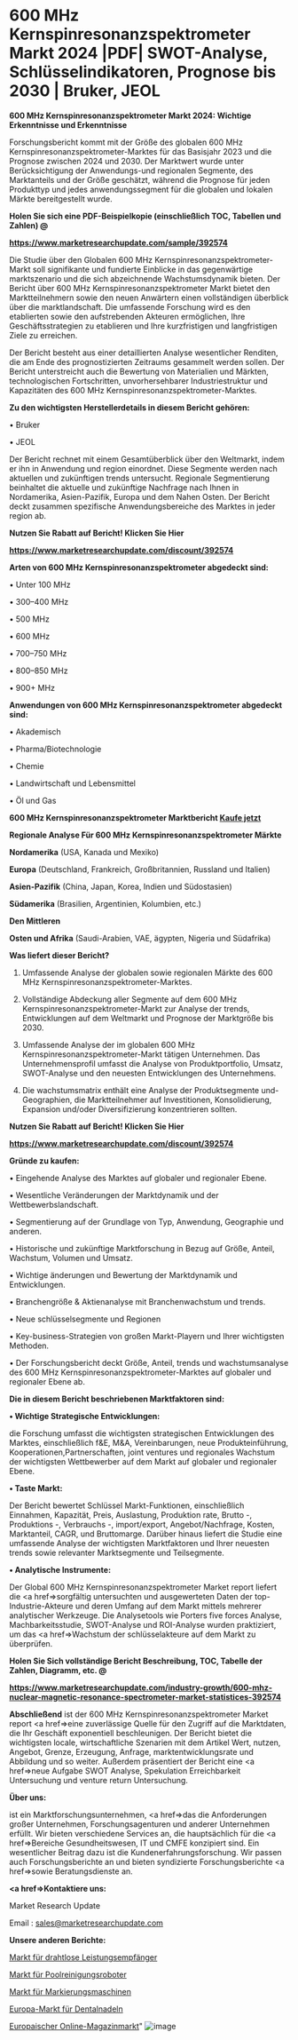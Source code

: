 # 600 MHz Kernspinresonanzspektrometer Markt 2024 |PDF| SWOT-Analyse, Schlüsselindikatoren, Prognose bis 2030 | Bruker, JEOL

<strong>600 MHz Kernspinresonanzspektrometer Markt 2024: Wichtige Erkenntnisse und Erkenntnisse</strong>

Forschungsbericht kommt mit der Größe des globalen 600 MHz Kernspinresonanzspektrometer-Marktes für das Basisjahr 2023 und die Prognose zwischen 2024 und 2030. Der Marktwert wurde unter Berücksichtigung der Anwendungs-und regionalen Segmente, des Marktanteils und der Größe geschätzt, während die Prognose für jeden Produkttyp und jedes anwendungssegment für die globalen und lokalen Märkte bereitgestellt wurde.



<strong>Holen Sie sich eine PDF-Beispielkopie (einschließlich TOC, Tabellen und Zahlen) @
</strong>

<strong><a href=https://www.marketresearchupdate.com/sample/392574>

<strong>https://www.marketresearchupdate.com/sample/392574</u></font></a></strong></strong>

Die Studie über den Globalen 600 MHz Kernspinresonanzspektrometer-Markt soll signifikante und fundierte Einblicke in das gegenwärtige marktszenario und die sich abzeichnende Wachstumsdynamik bieten. Der Bericht über 600 MHz Kernspinresonanzspektrometer Markt bietet den Marktteilnehmern sowie den neuen Anwärtern einen vollständigen überblick über die marktlandschaft. Die umfassende Forschung wird es den etablierten sowie den aufstrebenden Akteuren ermöglichen, Ihre Geschäftsstrategien zu etablieren und Ihre kurzfristigen und langfristigen Ziele zu erreichen.

Der Bericht besteht aus einer detaillierten Analyse wesentlicher Renditen, die am Ende des prognostizierten Zeitraums gesammelt werden sollen. Der Bericht unterstreicht auch die Bewertung von Materialien und Märkten, technologischen Fortschritten, unvorhersehbarer Industriestruktur und Kapazitäten des 600 MHz Kernspinresonanzspektrometer-Marktes.



<strong>Zu den wichtigsten Herstellerdetails in diesem Bericht gehören:</strong>

• Bruker

• JEOL

Der Bericht rechnet mit einem Gesamtüberblick über den Weltmarkt, indem er ihn in Anwendung und region einordnet. Diese Segmente werden nach aktuellen und zukünftigen trends untersucht. Regionale Segmentierung beinhaltet die aktuelle und zukünftige Nachfrage nach Ihnen in Nordamerika, Asien-Pazifik, Europa und dem Nahen Osten. Der Bericht deckt zusammen spezifische Anwendungsbereiche des Marktes in jeder region ab.



<strong>Nutzen Sie Rabatt auf Bericht! Klicken Sie Hier
</strong>

<strong><a href=https://www.marketresearchupdate.com/discount/392574>https://www.marketresearchupdate.com/discount/392574</b></u></font></strong></a>



<strong>Arten von 600 MHz Kernspinresonanzspektrometer abgedeckt sind:</strong>

• Unter 100 MHz

• 300–400 MHz

• 500 MHz

• 600 MHz

• 700–750 MHz

• 800–850 MHz

• 900+ MHz



<strong>Anwendungen von 600 MHz Kernspinresonanzspektrometer abgedeckt sind:</strong>

• Akademisch

• Pharma/Biotechnologie

• Chemie

• Landwirtschaft und Lebensmittel

• Öl und Gas



<strong>600 MHz Kernspinresonanzspektrometer Marktbericht <a href=https://www.marketresearchupdate.com/buynow/392574>Kaufe jetzt</a></strong>



<strong>Regionale Analyse Für 600 MHz Kernspinresonanzspektrometer Märkte</strong>



<strong>Nordamerika</strong> (USA, Kanada und Mexiko)



<strong>Europa</strong> (Deutschland, Frankreich, Großbritannien, Russland und Italien)



<strong>Asien-Pazifik</strong> (China, Japan, Korea, Indien und Südostasien)



<strong>Südamerika</strong> (Brasilien, Argentinien, Kolumbien, etc.)



<strong>Den Mittleren</strong> 

<strong>Osten und Afrika</strong> (Saudi-Arabien, VAE, ägypten, Nigeria und Südafrika)



<strong>Was liefert dieser Bericht?</strong>

1. Umfassende Analyse der globalen sowie regionalen Märkte des 600 MHz Kernspinresonanzspektrometer-Marktes.

2. Vollständige Abdeckung aller Segmente auf dem 600 MHz Kernspinresonanzspektrometer-Markt zur Analyse der trends, Entwicklungen auf dem Weltmarkt und Prognose der Marktgröße bis 2030.

3. Umfassende Analyse der im globalen 600 MHz Kernspinresonanzspektrometer-Markt tätigen Unternehmen. Das Unternehmensprofil umfasst die Analyse von Produktportfolio, Umsatz, SWOT-Analyse und den neuesten Entwicklungen des Unternehmens.

4. Die wachstumsmatrix enthält eine Analyse der Produktsegmente und-Geographien, die Marktteilnehmer auf Investitionen, Konsolidierung, Expansion und/oder Diversifizierung konzentrieren sollten.



<strong>Nutzen Sie Rabatt auf Bericht! Klicken Sie Hier
</strong>

<strong><a href=https://www.marketresearchupdate.com/discount/392574>https://www.marketresearchupdate.com/discount/392574</b></u></font></strong></a>



<strong>Gründe zu kaufen:</strong>

• Eingehende Analyse des Marktes auf globaler und regionaler Ebene.

• Wesentliche Veränderungen der Marktdynamik und der Wettbewerbslandschaft.

• Segmentierung auf der Grundlage von Typ, Anwendung, Geographie und anderen.

• Historische und zukünftige Marktforschung in Bezug auf Größe, Anteil, Wachstum, Volumen und Umsatz.

• Wichtige änderungen und Bewertung der Marktdynamik und Entwicklungen.

• Branchengröße &amp; Aktienanalyse mit Branchenwachstum und trends.

• Neue schlüsselsegmente und Regionen

• Key-business-Strategien von großen Markt-Playern und Ihrer wichtigsten Methoden.

• Der Forschungsbericht deckt Größe, Anteil, trends und wachstumsanalyse des 600 MHz Kernspinresonanzspektrometer-Marktes auf globaler und regionaler Ebene ab.



<strong>Die in diesem Bericht beschriebenen Marktfaktoren sind:</strong>



<strong>• Wichtige Strategische Entwicklungen:</strong>

die Forschung umfasst die wichtigsten strategischen Entwicklungen des Marktes, einschließlich f&amp;E, M&amp;A, Vereinbarungen, neue Produkteinführung, Kooperationen,Partnerschaften, joint ventures und regionales Wachstum der wichtigsten Wettbewerber auf dem Markt auf globaler und regionaler Ebene.



<strong>• Taste Markt:</strong>

Der Bericht bewertet Schlüssel Markt-Funktionen, einschließlich Einnahmen, Kapazität, Preis, Auslastung, Produktion rate, Brutto -, Produktions -, Verbrauchs -, import/export, Angebot/Nachfrage, Kosten, Marktanteil, CAGR, und Bruttomarge. Darüber hinaus liefert die Studie eine umfassende Analyse der wichtigsten Marktfaktoren und Ihrer neuesten trends sowie relevanter Marktsegmente und Teilsegmente.



<strong>• Analytische Instrumente:</strong>

Der Global 600 MHz Kernspinresonanzspektrometer Market report liefert die <a href=>sorgf</a>ältig untersuchten und ausgewerteten Daten der top-Industrie-Akteure und deren Umfang auf dem Markt mittels mehrerer analytischer Werkzeuge. Die Analysetools wie Porters five forces Analyse, Machbarkeitsstudie, SWOT-Analyse und ROI-Analyse wurden praktiziert, um das <a href=>Wachstum</a> der schlüsselakteure auf dem Markt zu überprüfen.



<strong>Holen Sie Sich vollständige Bericht Beschreibung, TOC, Tabelle der Zahlen, Diagramm, etc. @ </strong>

<strong><a href=https://www.marketresearchupdate.com/industry-growth/600-mhz-nuclear-magnetic-resonance-spectrometer-market-statistices-392574>https://www.marketresearchupdate.com/industry-growth/600-mhz-nuclear-magnetic-resonance-spectrometer-market-statistices-392574</a></font></strong>



<strong>Abschließend</strong> ist der 600 MHz Kernspinresonanzspektrometer Market report <a href=>eine</a> zuverlässige Quelle für den Zugriff auf die Marktdaten, die Ihr Geschäft exponentiell beschleunigen. Der Bericht bietet die wichtigsten locale, wirtschaftliche Szenarien mit dem Artikel Wert, nutzen, Angebot, Grenze, Erzeugung, Anfrage, marktentwicklungsrate und Abbildung und so weiter. Außerdem präsentiert der Bericht eine <a href=>neue</a> Aufgabe SWOT Analyse, Spekulation Erreichbarkeit Untersuchung und venture return Untersuchung.



<strong>Über uns:</strong>

 ist ein Marktforschungsunternehmen, <a href=>das</a> die Anforderungen großer Unternehmen, Forschungsagenturen und anderer Unternehmen erfüllt. Wir bieten verschiedene Services an, die hauptsächlich für die <a href=>Bereiche</a> Gesundheitswesen, IT und CMFE konzipiert sind. Ein wesentlicher Beitrag dazu ist die Kundenerfahrungsforschung. Wir passen auch Forschungsberichte an und bieten syndizierte Forschungsberichte <a href=>sowie</a> Beratungsdienste an.



<strong><a href=>Kontaktiere uns:</a></strong>

Market Research Update

Email : sales@marketresearchupdate.com



<strong>Unsere anderen Berichte:</strong>

<a href=https://www.linkedin.com/pulse/wireless-power-receivers-market-2023-size-growth-trends>Markt für drahtlose Leistungsempfänger</a>

<a href=https://www.linkedin.com/pulse/pool-cleaning-robot-market-2023-analysis-growth-drivers>Markt für Poolreinigungsroboter</a>

<a href=https://www.linkedin.com/pulse/line-striping-machines-market-research-report>Markt für Markierungsmaschinen</a>

<a href=https://www.linkedin.com/pulse/europe-dental-needles-market-size-growth-set>Europa-Markt für Dentalnadeln</a>

<a href=https://www.linkedin.com/pulse/europe-online-magazine-market-2023-manufacturers-qh1nf/>Europaischer Online-Magazinmarkt</a>"
![image](https://github.com/Gayatrikarjule/Market-Analysis-361/assets/97346546/14c96daf-dd66-43c3-8dde-1c26f599fb9c)
